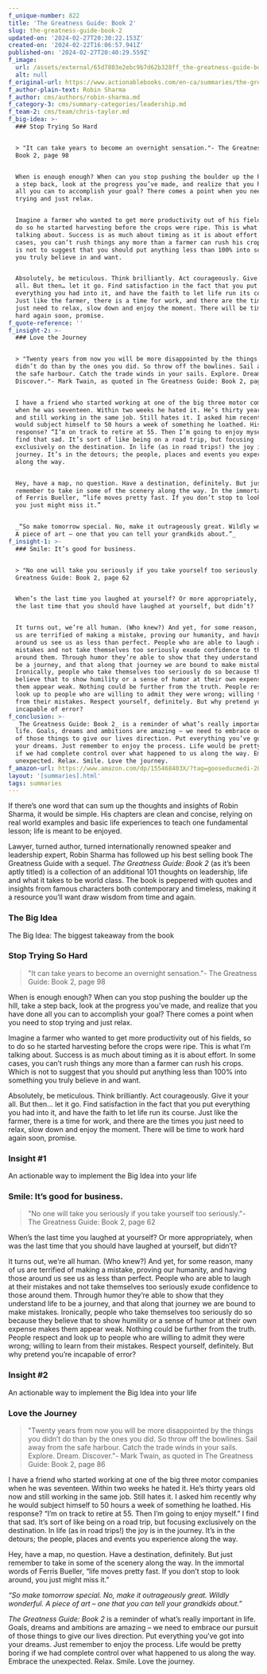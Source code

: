 ```yaml
---
f_unique-number: 822
title: 'The Greatness Guide: Book 2'
slug: the-greatness-guide-book-2
updated-on: '2024-02-27T20:30:22.153Z'
created-on: '2024-02-22T16:06:57.941Z'
published-on: '2024-02-27T20:40:29.559Z'
f_image:
  url: /assets/external/65d7803e2ebc9b7d62b328ff_the-greatness-guide-book2-sm.jpeg
  alt: null
f_original-url: https://www.actionablebooks.com/en-ca/summaries/the-greatness-guide-book-2/
f_author-plain-text: Robin Sharma
f_author: cms/authors/robin-sharma.md
f_category-3: cms/summary-categories/leadership.md
f_team-2: cms/team/chris-taylor.md
f_big-idea: >-
  ### Stop Trying So Hard


  > "It can take years to become an overnight sensation."- The Greatness Guide:
  Book 2, page 98


  When is enough enough? When can you stop pushing the boulder up the hill, take
  a step back, look at the progress you’ve made, and realize that you have done
  all you can to accomplish your goal? There comes a point when you need to stop
  trying and just relax.


  Imagine a farmer who wanted to get more productivity out of his fields, so to
  do so he started harvesting before the crops were ripe. This is what I’m
  talking about. Success is as much about timing as it is about effort. In some
  cases, you can’t rush things any more than a farmer can rush his crops. Which
  is not to suggest that you should put anything less than 100% into something
  you truly believe in and want.


  Absolutely, be meticulous. Think brilliantly. Act courageously. Give it your
  all. But then… let it go. Find satisfaction in the fact that you put
  everything you had into it, and have the faith to let life run its course.
  Just like the farmer, there is a time for work, and there are the times you
  just need to relax, slow down and enjoy the moment. There will be time to work
  hard again soon, promise.
f_quote-reference: ''
f_insight-2: >-
  ### Love the Journey


  > "Twenty years from now you will be more disappointed by the things you
  didn’t do than by the ones you did. So throw off the bowlines. Sail away from
  the safe harbour. Catch the trade winds in your sails. Explore. Dream.
  Discover."- Mark Twain, as quoted in The Greatness Guide: Book 2, page 86


  I have a friend who started working at one of the big three motor companies
  when he was seventeen. Within two weeks he hated it. He’s thirty years old now
  and still working in the same job. Still hates it. I asked him recently why he
  would subject himself to 50 hours a week of something he loathed. His
  response? “I’m on track to retire at 55. Then I’m going to enjoy myself.” I
  find that sad. It’s sort of like being on a road trip, but focusing
  exclusively on the destination. In life (as in road trips!) the joy is in the
  journey. It’s in the detours; the people, places and events you experience
  along the way.


  Hey, have a map, no question. Have a destination, definitely. But just
  remember to take in some of the scenery along the way. In the immortal words
  of Ferris Bueller, “life moves pretty fast. If you don’t stop to look around,
  you just might miss it.”


  _“So make tomorrow special. No, make it outrageously great. Wildly wonderful.
  A piece of art – one that you can tell your grandkids about.”_
f_insight-1: >-
  ### Smile: It’s good for business.


  > "No one will take you seriously if you take yourself too seriously."- The
  Greatness Guide: Book 2, page 62


  When’s the last time you laughed at yourself? Or more appropriately, when was
  the last time that you should have laughed at yourself, but didn’t?


  It turns out, we’re all human. (Who knew?) And yet, for some reason, many of
  us are terrified of making a mistake, proving our humanity, and having those
  around us see us as less than perfect. People who are able to laugh at their
  mistakes and not take themselves too seriously exude confidence to those
  around them. Through humor they’re able to show that they understand life to
  be a journey, and that along that journey we are bound to make mistakes.
  Ironically, people who take themselves too seriously do so because they
  believe that to show humility or a sense of humor at their own expense makes
  them appear weak. Nothing could be further from the truth. People respect and
  look up to people who are willing to admit they were wrong; willing to learn
  from their mistakes. Respect yourself, definitely. But why pretend you’re
  incapable of error?
f_conclusion: >-
  _The Greatness Guide: Book 2_ is a reminder of what’s really important in
  life. Goals, dreams and ambitions are amazing – we need to embrace our pursuit
  of those things to give our lives direction. Put everything you’ve got into
  your dreams. Just remember to enjoy the process. Life would be pretty boring
  if we had complete control over what happened to us along the way. Embrace the
  unexpected. Relax. Smile. Love the journey.
f_amazon-url: https://www.amazon.com/dp/155468403X/?tag=gooseducmedi-20
layout: '[summaries].html'
tags: summaries
---
```


If there’s one word that can sum up the thoughts and insights of Robin Sharma, it would be simple. His chapters are clean and concise, relying on real world examples and basic life experiences to teach one fundamental lesson; life is meant to be enjoyed.

Lawyer, turned author, turned internationally renowned speaker and leadership expert, Robin Sharma has followed up his best selling book The Greatness Guide with a sequel. _The Greatness Guide: Book 2_ (as it’s been aptly titled) is a collection of an additional 101 thoughts on leadership, life and what it takes to be world class. The book is peppered with quotes and insights from famous characters both contemporary and timeless, making it a resource you’ll want draw wisdom from time and again.

### The Big Idea

The Big Idea: The biggest takeaway from the book

### Stop Trying So Hard

> "It can take years to become an overnight sensation."- The Greatness Guide: Book 2, page 98

When is enough enough? When can you stop pushing the boulder up the hill, take a step back, look at the progress you’ve made, and realize that you have done all you can to accomplish your goal? There comes a point when you need to stop trying and just relax.

Imagine a farmer who wanted to get more productivity out of his fields, so to do so he started harvesting before the crops were ripe. This is what I’m talking about. Success is as much about timing as it is about effort. In some cases, you can’t rush things any more than a farmer can rush his crops. Which is not to suggest that you should put anything less than 100% into something you truly believe in and want.

Absolutely, be meticulous. Think brilliantly. Act courageously. Give it your all. But then… let it go. Find satisfaction in the fact that you put everything you had into it, and have the faith to let life run its course. Just like the farmer, there is a time for work, and there are the times you just need to relax, slow down and enjoy the moment. There will be time to work hard again soon, promise.

### Insight #1

An actionable way to implement the Big Idea into your life

### Smile: It’s good for business.

> "No one will take you seriously if you take yourself too seriously."- The Greatness Guide: Book 2, page 62

When’s the last time you laughed at yourself? Or more appropriately, when was the last time that you should have laughed at yourself, but didn’t?

It turns out, we’re all human. (Who knew?) And yet, for some reason, many of us are terrified of making a mistake, proving our humanity, and having those around us see us as less than perfect. People who are able to laugh at their mistakes and not take themselves too seriously exude confidence to those around them. Through humor they’re able to show that they understand life to be a journey, and that along that journey we are bound to make mistakes. Ironically, people who take themselves too seriously do so because they believe that to show humility or a sense of humor at their own expense makes them appear weak. Nothing could be further from the truth. People respect and look up to people who are willing to admit they were wrong; willing to learn from their mistakes. Respect yourself, definitely. But why pretend you’re incapable of error?

### Insight #2

An actionable way to implement the Big Idea into your life

### Love the Journey

> "Twenty years from now you will be more disappointed by the things you didn’t do than by the ones you did. So throw off the bowlines. Sail away from the safe harbour. Catch the trade winds in your sails. Explore. Dream. Discover."- Mark Twain, as quoted in The Greatness Guide: Book 2, page 86

I have a friend who started working at one of the big three motor companies when he was seventeen. Within two weeks he hated it. He’s thirty years old now and still working in the same job. Still hates it. I asked him recently why he would subject himself to 50 hours a week of something he loathed. His response? “I’m on track to retire at 55. Then I’m going to enjoy myself.” I find that sad. It’s sort of like being on a road trip, but focusing exclusively on the destination. In life (as in road trips!) the joy is in the journey. It’s in the detours; the people, places and events you experience along the way.

Hey, have a map, no question. Have a destination, definitely. But just remember to take in some of the scenery along the way. In the immortal words of Ferris Bueller, “life moves pretty fast. If you don’t stop to look around, you just might miss it.”

_“So make tomorrow special. No, make it outrageously great. Wildly wonderful. A piece of art – one that you can tell your grandkids about.”_

_The Greatness Guide: Book 2_ is a reminder of what’s really important in life. Goals, dreams and ambitions are amazing – we need to embrace our pursuit of those things to give our lives direction. Put everything you’ve got into your dreams. Just remember to enjoy the process. Life would be pretty boring if we had complete control over what happened to us along the way. Embrace the unexpected. Relax. Smile. Love the journey.
